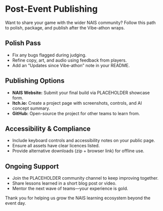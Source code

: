 # Post-Event Publishing

Want to share your game with the wider NAIS community? Follow this path to polish, package, and publish after the Vibe-athon wraps.

## Polish Pass

- Fix any bugs flagged during judging.
- Refine copy, art, and audio using feedback from players.
- Add an “Updates since Vibe-athon” note in your README.

## Publishing Options

- **NAIS Website:** Submit your final build via PLACEHOLDER showcase form.
- **Itch.io:** Create a project page with screenshots, controls, and AI concept summary.
- **GitHub:** Open-source the project for other teams to learn from.

## Accessibility & Compliance

- Include keyboard controls and accessibility notes on your public page.
- Ensure all assets have clear licences listed.
- Provide alternative downloads (zip + browser link) for offline use.

## Ongoing Support

- Join the PLACEHOLDER community channel to keep improving together.
- Share lessons learned in a short blog post or video.
- Mentor the next wave of teams—your experience is gold.

Thank you for helping us grow the NAIS learning ecosystem beyond the event day.
